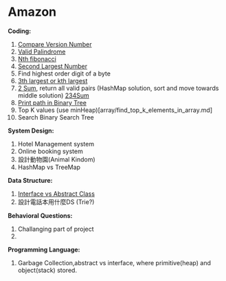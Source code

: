 # Amazon

**Coding:**
1. [Compare Version Number](string/compare_version_numbers.md)
2. [Valid Palindrome](string/valid_palindrome.md)
3. [Nth fibonacci](http://www.geeksforgeeks.org/program-for-nth-fibonacci-number/)
4. [Second Largest Number](array/find_second_largest_number.md)
5. Find highest order digit of a byte
6. [3th largest or kth largest](http://www.geeksforgeeks.org/k-largestor-smallest-elements-in-an-array/)
7. [2 Sum](array/2_sum.md), return all valid pairs (HashMap solution, sort and move towards middle solution) [234Sum](http://www.sigmainfy.com/blog/summary-of-ksum-problems.html)
8. [Print path in Binary Tree](binary_tree/binary_tree_path.html)
9. Top K values (use minHeap)[array/find_top_k_elements_in_array.md]
10. Search Binary Search Tree

**System Design:**
1. Hotel Management system
2. Online booking system
3. 設計動物園(Animal Kindom)
4. HashMap vs TreeMap

**Data Structure:**
1. [Interface vs Abstract Class](http://www.programmerinterview.com/index.php/java-questions/interface-vs-abstract-class/)
2. 設計電話本用什麼DS (Trie?)


**Behavioral Questions:**
1. Challanging part of project
2. 

**Programming Language:**
1. Garbage Collection,abstract vs interface, where primitive(heap) and object(stack) stored.